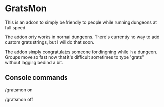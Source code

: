 # GratsMon

This is an addon to simply be friendly to people while running dungeons at full speed.

The addon only works in normal dungeons.
There's currently no way to add custom grats strings, but I will do that soon.

The addon simply congratulates someone for dingning while in a dungeon. Groups move so fast now that it's difficult sometimes to type "grats" without lagging bedind a bit.

## Console commands
/gratsmon on

/gratsmon off

